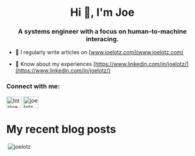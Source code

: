 <h1 align="center">Hi 👋, I'm Joe</h1>
<h3 align="center">A systems engineer with a focus on human-to-machine interacing.</h3>

- 📝 I regularly write articles on [www.joelotz.com](www.joelotz.com)

- 📄 Know about my experiences [https://www.linkedin.com/in/joelotz/](https://www.linkedin.com/in/joelotz/)

<h3 align="left">Connect with me:</h3>
<p align="left">
<a href="https://twitter.com/lotzjoe" target="blank"><img align="center" src="https://raw.githubusercontent.com/rahuldkjain/github-profile-readme-generator/master/src/images/icons/Social/twitter.svg" alt="lotzjoe" height="30" width="40" /></a>
<a href="https://linkedin.com/in/joelotz" target="blank"><img align="center" src="https://raw.githubusercontent.com/rahuldkjain/github-profile-readme-generator/master/src/images/icons/Social/linked-in-alt.svg" alt="joelotz" height="30" width="40" /></a>
</p>

# My recent blog posts
<!-- BLOG-POST-LIST:START -->
<!-- BLOG-POST-LIST:END -->

<p>&nbsp;<img align="center" src="https://github-readme-stats.vercel.app/api?username=joelotz&show_icons=true&locale=en" alt="joelotz" /></p>
